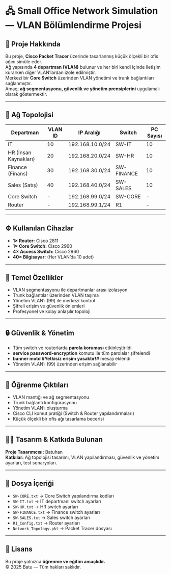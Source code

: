 # 🖧 Small Office Network Simulation — VLAN Bölümlendirme Projesi  

## 🔹 Proje Hakkında  
Bu proje, **Cisco Packet Tracer** üzerinde tasarlanmış küçük ölçekli bir ofis ağını simüle eder.  
Ağ yapısında **4 departman (VLAN)** bulunur ve her biri kendi içinde iletişim kurarken diğer VLAN’lardan izole edilmiştir.  
Merkezi bir **Core Switch** üzerinden VLAN yönetimi ve trunk bağlantıları sağlanmıştır.  
Amaç; **ağ segmentasyonu, güvenlik ve yönetim prensiplerini** uygulamalı olarak göstermektir.  

---

## 🏢 Ağ Topolojisi  

| Departman | VLAN ID | IP Aralığı | Switch | PC Sayısı |
|------------|----------|-------------|----------|------------|
| IT | 10 | 192.168.10.0/24 | SW-IT | 10 |
| HR (İnsan Kaynakları) | 20 | 192.168.20.0/24 | SW-HR | 10 |
| Finance (Finans) | 30 | 192.168.30.0/24 | SW-FINANCE | 10 |
| Sales (Satış) | 40 | 192.168.40.0/24 | SW-SALES | 10 |
| Core Switch | - | 192.168.99.0/24 | SW-CORE | - |
| Router | - | 192.168.99.1/24 | R1 | - |

---

## ⚙️ Kullanılan Cihazlar  
- **1× Router:** Cisco 2811  
- **1× Core Switch:** Cisco 2960  
- **4× Access Switch:** Cisco 2960  
- **40× Bilgisayar:** (Her VLAN’da 10 adet)  

---

## 🎯 Temel Özellikler  
- VLAN segmentasyonu ile departmanlar arası izolasyon  
- Trunk bağlantılar üzerinden VLAN taşıma  
- Yönetim VLAN’ı (99) ile merkezi kontrol  
- Şifreli erişim ve güvenlik önlemleri  
- Profesyonel ve kolay anlaşılır topoloji  

---

## 🔒 Güvenlik & Yönetim  
- Tüm switch ve routerlarda **parola koruması** etkinleştirildi  
- **service password-encryption** komutu ile tüm parolalar şifrelendi  
- **banner motd #Yetkisiz erişim yasaktır!#** mesajı eklendi  
- Yönetim VLAN’ı (99) üzerinden erişim sağlanabilir  

---

## 🧠 Öğrenme Çıktıları  
- VLAN mantığı ve ağ segmentasyonu  
- Trunk bağlantı konfigürasyonu  
- Yönetim VLAN’ı oluşturma  
- Cisco CLI komut pratiği (Switch & Router yapılandırmaları)  
- Küçük ölçekli bir ofis ağı tasarlama becerisi  

---

## 👨‍💻 Tasarım & Katkıda Bulunan  
**Proje Tasarımcısı:** Batuhan  
**Katkılar:** Ağ topolojisi tasarımı, VLAN yapılandırması, güvenlik ve yönetim ayarları, test senaryoları.  

---

## 📁 Dosya İçeriği  
- `SW-CORE.txt` → Core Switch yapılandırma kodları  
- `SW-IT.txt` → IT departmanı switch ayarları  
- `SW-HR.txt` → HR switch ayarları  
- `SW-FINANCE.txt` → Finance switch ayarları  
- `SW-SALES.txt` → Sales switch ayarları  
- `R1_Config.txt` → Router ayarları  
- `Network_Topology.pkt` → Packet Tracer dosyası  

---

## 🧩 Lisans  
Bu proje yalnızca **öğrenme ve eğitim amaçlıdır.**  
© 2025 Batu — Tüm hakları saklıdır.
